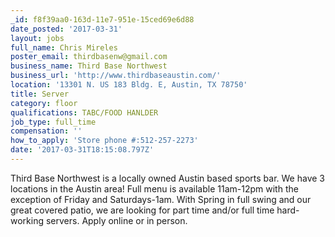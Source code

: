 ```yaml
---
_id: f8f39aa0-163d-11e7-951e-15ced69e6d88
date_posted: '2017-03-31'
layout: jobs
full_name: Chris Mireles
poster_email: thirdbasenw@gmail.com
business_name: Third Base Northwest
business_url: 'http://www.thirdbaseaustin.com/'
location: '13301 N. US 183 Bldg. E, Austin, TX 78750'
title: Server
category: floor
qualifications: TABC/FOOD HANLDER
job_type: full_time
compensation: ''
how_to_apply: 'Store phone #:512-257-2273'
date: '2017-03-31T18:15:08.797Z'
---
```

Third Base Northwest is a locally owned Austin based sports bar. We have 3 locations in the Austin area! Full menu is available 11am-12pm with the exception of Friday and Saturdays-1am. With Spring in full swing and our great covered patio, we are looking for part time and/or full time hard-working servers. Apply online or in person.
